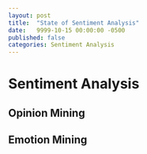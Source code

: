```yaml
---
layout: post
title:  "State of Sentiment Analysis"
date:   9999-10-15 00:00:00 -0500
published: false
categories: Sentiment Analysis
---
```


# Sentiment Analysis

## Opinion Mining

## Emotion Mining
